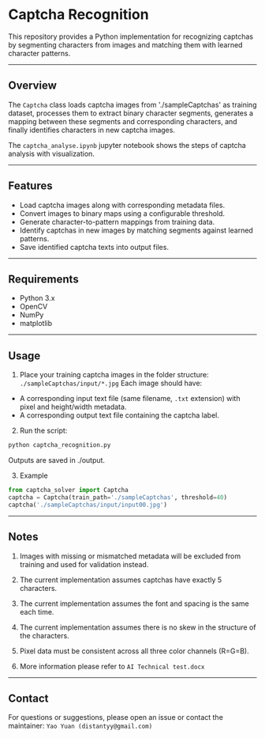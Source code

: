 # Captcha Recognition

This repository provides a Python implementation for recognizing captchas by segmenting characters from images and matching them with learned character patterns.

---

## Overview

The `Captcha` class loads captcha images from './sampleCaptchas' as training dataset, processes them to extract binary character segments, generates a mapping between these segments and corresponding characters, and finally identifies characters in new captcha images.

The `captcha_analyse.ipynb` jupyter notebook shows the steps of captcha analysis with visualization.

---

## Features

- Load captcha images along with corresponding metadata files.
- Convert images to binary maps using a configurable threshold.
- Generate character-to-pattern mappings from training data.
- Identify captchas in new images by matching segments against learned patterns.
- Save identified captcha texts into output files.

---

## Requirements

- Python 3.x
- OpenCV
- NumPy
- matplotlib

---

## Usage

1. Place your training captcha images in the folder structure:
` ./sampleCaptchas/input/*.jpg `
Each image should have:
- A corresponding input text file (same filename, `.txt` extension) with pixel and height/width metadata.
- A corresponding output text file containing the captcha label.

2. Run the script:
```bash
python captcha_recognition.py
```
Outputs are saved in ./output.

3. Example
```python
from captcha_solver import Captcha
captcha = Captcha(train_path='./sampleCaptchas', threshold=40)
captcha('./sampleCaptchas/input/input00.jpg')
```

---

## Notes
1. Images with missing or mismatched metadata will be excluded from training and used for validation instead.

2. The current implementation assumes captchas have exactly 5 characters.

3. The current implementation assumes the font and spacing is the same each time.

4. The current implementation assumes there is no skew in the structure of the characters.

5. Pixel data must be consistent across all three color channels (R=G=B).

6. More information please refer to `AI Technical test.docx`

---

## Contact
For questions or suggestions, please open an issue or contact the maintainer:
`Yao Yuan (distantyy@gmail.com)`
